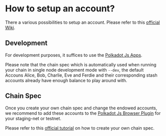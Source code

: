 
# How to setup an account?

There a various possibilities to setup an account. Please refer to this [official Wiki](https://wiki.polkadot.network/docs/en/learn-account-generation).

## Development

For development purposes, it suffices to use the [Polkadot Js Apps](https://wiki.polkadot.network/docs/en/learn-account-generation#polkadot-js-apps). 

Please note that the chain spec which is automatically used when running your chain in single node development mode with `--dev`, the default Accouns Alice, Bob, Charlie, Eve and Ferdie and their corresponding stash accounts already have enough balance to play around with.

## Chain Spec

Once you create your own chain spec and change the endowed accounts, we recommend to add these accounts to the [Polkadot Js Browser Plugin](https://wiki.polkadot.network/docs/en/learn-account-generation#polkadotjs-browser-plugin) for your staging-net or testnet.

Please refer to this [official tutorial](https://substrate.dev/docs/en/tutorials/start-a-private-network/customspec) on how to create your own chain spec.